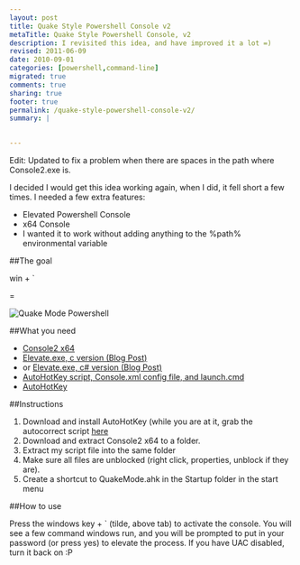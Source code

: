 ```yaml
---
layout: post
title: Quake Style Powershell Console v2
metaTitle: Quake Style Powershell Console, v2
description: I revisited this idea, and have improved it a lot =)
revised: 2011-06-09
date: 2010-09-01
categories: [powershell,command-line]
migrated: true
comments: true
sharing: true
footer: true
permalink: /quake-style-powershell-console-v2/
summary: | 
  

---
```

Edit: Updated to fix a problem when there are spaces in the path where Console2.exe is.

I decided I would get this idea working again, when I did, it fell short a few times. I needed a few extra features:

 - Elevated Powershell Console
 - x64 Console
 - I wanted it to work without adding anything to the %path% environmental variable

##The goal

win + `

= 

![Quake Mode Powershell][1]

##What you need

 - [Console2 x64][2]
 - [Elevate.exe, c version (Blog Post)][3]
 - or [Elevate.exe, c# version (Blog Post)][4]
 - [AutoHotKey script, Console.xml config file, and launch.cmd][5]
 - [AutoHotKey][6]


##Instructions
 1. Download and install AutoHotKey (while you are at it, grab the autocorrect script [here][7]
 2. Download and extract Console2 x64 to a folder. 
 3. Extract my script file into the same folder
 4. Make sure all files are unblocked (right click, properties, unblock if they are).
 5. Create a shortcut to QuakeMode.ahk in the Startup folder in the start menu

##How to use

Press the windows key + ` (tilde, above tab) to activate the console.
You will see a few command windows run, and you will be prompted to put in your password (or press yes) to elevate the process. If you have UAC disabled, turn it back on :P


  [1]: /get/screenshots/powershellConsole.png
  [2]: http://sourceforge.net/projects/console/files/
  [3]: http://jpassing.com/2007/12/08/launch-elevated-processes-from-the-command-line/
  [4]: http://www.wintellect.com/cs/blogs/jrobbins/archive/2007/03/27/elevate-a-process-at-the-command-line-in-vista.aspx
  [5]: get/downloads/quakeconsolescripts.zip
  [6]: http://www.autohotkey.com/download/
  [7]: http://www.autohotkey.com/docs/Hotstrings.htm#AutoCorrect
